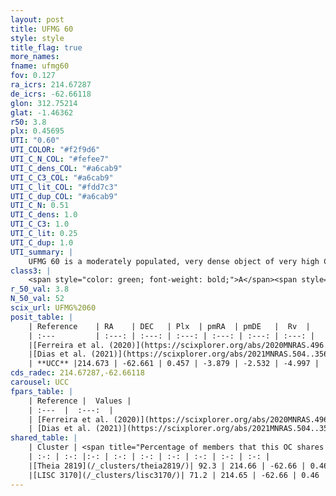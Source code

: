```yaml
---
layout: post
title: UFMG 60
style: style
title_flag: true
more_names: 
fname: ufmg60
fov: 0.127
ra_icrs: 214.67287
de_icrs: -62.66118
glon: 312.75214
glat: -1.46362
r50: 3.8
plx: 0.45695
UTI: "0.60"
UTI_COLOR: "#f2f9d6"
UTI_C_N_COL: "#fefee7"
UTI_C_dens_COL: "#a6cab9"
UTI_C_C3_COL: "#a6cab9"
UTI_C_lit_COL: "#fdd7c3"
UTI_C_dup_COL: "#a6cab9"
UTI_C_N: 0.51
UTI_C_dens: 1.0
UTI_C_C3: 1.0
UTI_C_lit: 0.25
UTI_C_dup: 1.0
UTI_summary: |
    UFMG 60 is a moderately populated, very dense object of very high C3 quality. It is poorly studied in the literature. This object shares a large percentage of members with 2 later reported entries.
class3: |
    <span style="color: green; font-weight: bold;">A</span><span style="color: green; font-weight: bold;">A</span>
r_50_val: 3.8
N_50_val: 52
scix_url: UFMG%2060
posit_table: |
    | Reference    | RA    | DEC   | Plx  | pmRA  | pmDE   |  Rv  |
    | :---         | :---: | :---: | :---: | :---: | :---: | :---: |
    |[Ferreira et al. (2020)](https://scixplorer.org/abs/2020MNRAS.496.2021F) | 214.63 | -62.679 | 0.428 | -3.852 | -2.519 | -- |
    |[Dias et al. (2021)](https://scixplorer.org/abs/2021MNRAS.504..356D) | 214.64 | -62.658 | 0.427 | -3.85 | -2.521 | -- |
    | **UCC** |214.673 | -62.661 | 0.457 | -3.879 | -2.532 | -4.997 | 
cds_radec: 214.67287,-62.66118
carousel: UCC
fpars_table: |
    | Reference |  Values |
    | :---  |  :---:  |
    | [Ferreira et al. (2020)](https://scixplorer.org/abs/2020MNRAS.496.2021F) | `E(B-V)=0.9, m-M=11.8, logt=7.65` |
    | [Dias et al. (2021)](https://scixplorer.org/abs/2021MNRAS.504..356D) | `Av=1.967, Dist=2199, logage=8.42, [Fe/H]=0.057` |
shared_table: |
    | Cluster | <span title="Percentage of members that this OC shares with the ones listed">%</span>   | RA   | DEC   | Plx   | pmRA  | pmDE  | Rv | UTI |
    | :-: | :-: |:-: | :-: | :-: | :-: | :-: | :-: | :-: |
    |[Theia 2819](/_clusters/theia2819/)| 92.3 | 214.66 | -62.66 | 0.46 | -3.9 | -2.53 | -5.0 |0.07 |
    |[LISC 3170](/_clusters/lisc3170/)| 71.2 | 214.65 | -62.66 | 0.46 | -3.91 | -2.55 | -- |0.07 |
---
```

